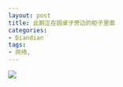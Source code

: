 ```yaml
---
layout: post
title: 此鹅正在圆桌子旁边的柜子里面
categories:
- Diandian
tags:
- 网络, 
---
```

<img src="http://m3.img.srcdd.com/farm4/d/2012/0627/10/EA33DE62A67F06D168F04D782BB2CDCE_B500_900_500_275.JPEG" />‍
<br />
<p></p>